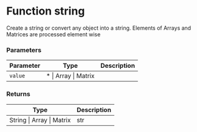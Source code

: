 # Function string

Create a string or convert any object into a string. Elements of Arrays and Matrices are processed element wise


### Parameters

Parameter | Type | Description
--------- | ---- | -----------
`value` | * &#124; Array &#124; Matrix | 

### Returns

Type | Description
---- | -----------
String &#124; Array &#124; Matrix | str




<!-- Note: This file is automatically generated from source code comments. Changes made in this file will be overridden. -->
